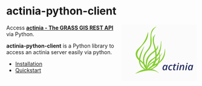 # actinia-python-client
<!-- ![actinia logo](actinia_logo.png =500x500) -->
<img src="img/actinia_logo.svg" width="200" align="right">


Access [**actinia - The GRASS GIS REST API**](https://actinia.mundialis.de/) via Python.

**actinia-python-client** is a Python library to access an actinia server easily via python.

* [Installation](installation.md)
* [Quickstart](quickstart.md)
